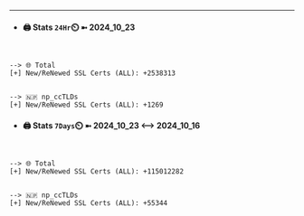 

---
- #### 🖨️ **Stats** `24Hr`⏲️ ➼ 2024_10_23
```console


--> 🌐 Total
[+] New/ReNewed SSL Certs (ALL): +2538313


--> 🇳🇵 np_ccTLDs
[+] New/ReNewed SSL Certs (ALL): +1269

```

- #### 🖨️ **Stats** `7Days`⏲️ ➼ 2024_10_23 <--> 2024_10_16
```console


--> 🌐 Total
[+] New/ReNewed SSL Certs (ALL): +115012282


--> 🇳🇵 np_ccTLDs
[+] New/ReNewed SSL Certs (ALL): +55344

```


